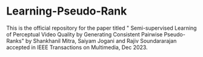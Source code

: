 # Learning-Pseudo-Rank
This is the official repository for the paper titled " Semi-supervised Learning of Perceptual Video Quality by Generating Consistent Pairwise Pseudo-Ranks" by 
Shankhanil Mitra, Saiyam Jogani and Rajiv Soundararajan accepted in IEEE Transactions on Multimedia, Dec 2023.
